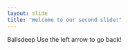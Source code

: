 ```yaml
---
layout: slide
title: "Welcome to our second slide!"
---
```

Ballsdeep
Use the left arrow to go back!
